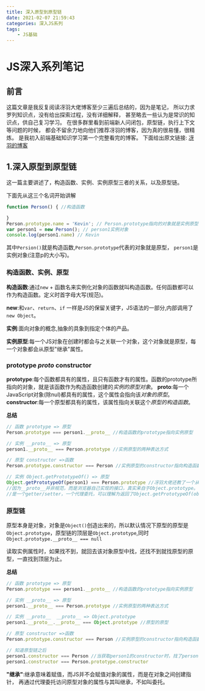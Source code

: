 ```yaml
---
title: 深入原型到原型链
date: 2021-02-07 21:59:43
categories: 深入JS系列
tags: 
    - JS基础
---
```


# JS深入系列笔记

## 前言

这篇文章是我反复阅读冴羽大佬博客至少三遍后总结的，因为是笔记，
所以力求罗列知识点，没有给出探索过程，没有详细解释，
甚至略去一些认为是常识的知识点，供自己复习学习。
在很多群里看到前端新人问闭包，原型链，执行上下文等问题的时候，
都会不留余力地向他们推荐冴羽的博客，因为真的很易懂，很精炼。
是我初入前端基础知识学习第一个完整看完的博客。
下面给出原文链接:
[冴羽的博客](https://github.com/mqyqingfeng/Blog)

## 1.深入原型到原型链

这一篇主要讲述了，构造函数、实例、实例原型三者的关系，以及原型链。

下面先从这三个名词开始讲解
```js
function Person() { //构造函数

}
Person.prototype.name = 'Kevin'; // Person.prototype指向的对象就是实例原型
var person1 = new Person(); // person1实例对象
console.log(person1.name) // Kevin
```
其中`Persion()`就是构造函数,`Person.prototype`代表的对象就是原型，
`person1`是实例对象(注意p的大小写)。

### 构造函数、实例、原型

**构造函数**:通过`new` + 函数名来实例化对象的函数就叫构造函数。任何函数都可以作为构造函数。定义时首字母大写(规范)。

**new**:和`var`、`return`、`if` 一样是JS的保留关键字，JS语法的一部分,内部调用了`new Object`。

**实例**:面向对象的概念,抽象的具象到指定个体的产品。

**实例原型**:每一个JS对象在创建时都会与之关联一个对象，这个对象就是原型，每一个对象都会从原型"继承"属性。

### prototype _proto_ constructor

**prototype**:每个函数都具有的属性，且只有函数才有的属性。函数的prototype所指向的对象，就是该函数作为构造函数创建的*实例的原型对象*。
**__proto__**:每一个JavaScript对象(除nul)都具有的属性，这个属性会指向该*对象的原型*。
**constructor**:每一个原型都具有的属性，该属性指向关联这个*原型的构造函数*。

**总结**
```js
// 函数 prototype => 原型
Person.prototype === person1.__proto__ //构造函数的prototype指向实例原型

// 实例 __proto__ => 原型
person1.__proto__ === Person.prototype //实例原型的两种表达方式

// 原型 constructor =>函数
Person.prototype.constructor === Person //实例原型的constructor指向构造函数

// 实例 Object.getPrototypeOf() => 原型
Object.getPrototypeOf(person1) === Person.prototype //冴羽大佬还教了一个从实例获取原型的方法,
//因为__proto__并非规范，而是浏览器自己实现的接口，真实来自于Object.prototype。
//是一个getter/setter，一个代理委托，可以理解为返回了Object.getPrototypeOf(obj)。
```

### 原型链

原型本身是对象，对象是`Object()`创造出来的，所以默认情况下原型的原型是`Object.prototype`，原型链的顶层是`Object.prototype`,同时`Object.prototype.__proto__ === null`


读取实例属性时，如果找不到，就回去该对象原型中找，还找不到就找原型的原型，一直找到顶层为止。

**总结**
```js
// 函数 prototype => 原型
Person.prototype === person1.__proto__ //构造函数的prototype指向实例原型

// 实例 __proto__ => 原型
person1.__proto__ === Person.prototype //实例原型的两种表达方式

// 实例 __proto__  __proto__ => Object.prototype
person1.__proto__.__proto__ === Object.prototype //原型的原型

// 原型 constructor =>函数
Person.prototype.constructor === Person //实例原型的constructor指向构造函数

// 知道原型链之后
person1.constructor === Person //当获取person1的constructor时，找了person1的原型上的constructor
person1.constructor === Person.prototype.constructor
```
**"继承"**:继承意味着赋值，而JS并不会赋值对象的属性，而是在对象之间创建指针，
再通过代理委托访问原型对象的属性与其叫继承，不如叫委托。